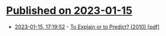 # [Published on 2023-01-15](index.md)

* [2023-01-15, 17:19:52](https://news.ycombinator.com/item?id=34391045) - [To Explain or to Predict? (2010) [pdf]](https://www.stat.berkeley.edu/~aldous/157/Papers/shmueli.pdf)

